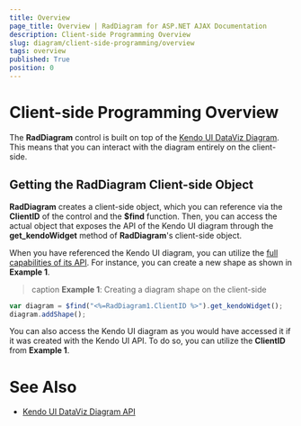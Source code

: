 ```yaml
---
title: Overview
page_title: Overview | RadDiagram for ASP.NET AJAX Documentation
description: Client-side Programming Overview
slug: diagram/client-side-programming/overview
tags: overview
published: True
position: 0
---
```


# Client-side Programming Overview

The **RadDiagram** control is built on top of the [Kendo UI DataViz Diagram](http://demos.telerik.com/kendo-ui/dataviz/diagram/index.html). This means that you can interact with the diagram entirely on the client-side.

## Getting the RadDiagram Client-side Object

**RadDiagram** creates a client-side object, which you can reference via the **ClientID** of the control and the **$find** function. Then, you can access the actual object that exposes the API of the Kendo UI diagram through the **get_kendoWidget** method of **RadDiagram**'s client-side object.

When you have referenced the Kendo UI diagram, you can utilize the [full capabilities of its API](http://docs.telerik.com/kendo-ui/api/dataviz/diagram). For instance, you can create a new shape as shown in **Example 1**.

>caption **Example 1**: Creating a diagram shape on the client-side

````JavaScript
var diagram = $find("<%=RadDiagram1.ClientID %>").get_kendoWidget();
diagram.addShape();
````

You can also access the Kendo UI diagram as you would have accessed it if it was created with the Kendo UI API. To do so, you can utilize the **ClientID** from **Example 1**.

# See Also

 * [Kendo UI DataViz Diagram API](http://docs.telerik.com/kendo-ui/api/dataviz/diagram)